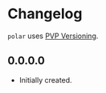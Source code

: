 # Changelog

`polar` uses [PVP Versioning][1].

## 0.0.0.0

* Initially created.

[1]: https://pvp.haskell.org
